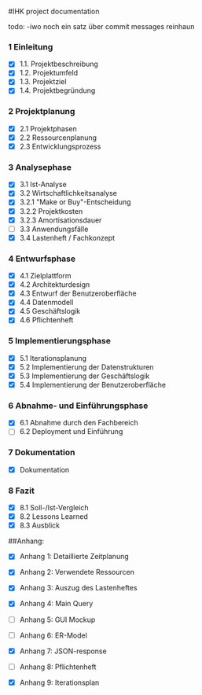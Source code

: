 #IHK project documentation

todo:
-iwo noch ein satz über commit messages reinhaun

### 1 Einleitung

- [x] 1.1. Projektbeschreibung
- [x] 1.2. Projektumfeld
- [x] 1.3. Projektziel
- [x] 1.4. Projektbegründung

### 2 Projektplanung

- [x]  2.1 Projektphasen
- [x]  2.2 Ressourcenplanung
- [x]  2.3 Entwicklungsprozess

### 3 Analysephase

- [x]  3.1 Ist-Analyse
- [x]  3.2 Wirtschaftlichkeitsanalyse
- [x]  3.2.1 "Make or Buy"-Entscheidung
- [x]  3.2.2 Projektkosten
- [x]  3.2.3 Amortisationsdauer
- [ ]  3.3 Anwendungsfälle
- [x]  3.4 Lastenheft / Fachkonzept

### 4 Entwurfsphase

- [x]  4.1 Zielplattform
- [x]  4.2 Architekturdesign
- [x]  4.3 Entwurf der Benutzeroberfläche
- [x]  4.4 Datenmodell
- [x]  4.5 Geschäftslogik
- [x]  4.6 Pflichtenheft

### 5 Implementierungsphase

- [x]  5.1 Iterationsplanung
- [x]  5.2 Implementierung der Datenstrukturen
- [x]  5.3 Implementierung der Geschäftslogik
- [x]  5.4 Implementierung der Benutzeroberfläche

### 6 Abnahme- und Einführungsphase

- [x]  6.1 Abnahme durch den Fachbereich
- [ ]  6.2 Deployment und Einführung

### 7 Dokumentation

- [x] Dokumentation

### 8 Fazit

- [x]  8.1 Soll-/Ist-Vergleich
- [x]  8.2 Lessons Learned
- [x]  8.3 Ausblick

##Anhang:

- [x] Anhang 1: Detaillierte Zeitplanung
- [x] Anhang 2: Verwendete Ressourcen
- [x] Anhang 3: Auszug des Lastenheftes
- [x] Anhang 4: Main Query
- [ ] Anhang 5: GUI Mockup
- [ ] Anhang 6: ER-Model
- [x] Anhang 7: JSON-response
- [ ] Anhang 8: Pflichtenheft
- [x] Anhang 9: Iterationsplan

